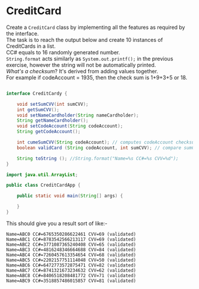 # CreditCard

Create a `CreditCard` class by implementing all the features as required by the interface.<br />
The task is to reach the output below and create 10 instances of CreditCards in a list.<br />
CC# equals to 16 randomly generated number.<br />
`String.format` acts similarly as `System.out.printf();` in the previous exercise, however the string will not be automatically printed.<br />
*What's a checksum*?  It's derived from adding values together.<br />
For example if codeAccount = 1935, then the check sum is 1+9+3+5 or 18.

```java

interface CreditCardy {

    void setSumCVV(int sumCVV);
    int getSumCVV();
    void setNameCardholder(String nameCardholder);
    String getNameCardholder();
    void setCodeAccount(String codeAccount);
    String getCodeAccount();

    int cumeSumCVV(String codeAccount); // computes codeAccount checksum (see below)
    boolean validCard (String codeAccount, int sumCVV); // compare sumCVV with checksum of codeAccount

    String toString (); //String.format("Name=%s CC#=%s CVV=%d");
}
```

```java
import java.util.ArrayList;

public class CreditCardApp {

    public static void main(String[] args) {

    }
}
```

This should give you a result sort of like:-
```
Name=ABC0 CC#=6765350286622461 CVV=69 (validated)
Name=ABC1 CC#=8783542566213117 CVV=69 (validated)
Name=ABC2 CC#=3771087365240408 CVV=65 (validated)
Name=ABC3 CC#=4816248346664688 CVV=84 (validated)
Name=ABC4 CC#=7260457613354654 CVV=68 (validated)
Name=ABC5 CC#=2202157751114048 CVV=50 (validated)
Name=ABC6 CC#=6472773572875471 CVV=82 (validated)
Name=ABC7 CC#=8741321673234632 CVV=62 (validated)
Name=ABC8 CC#=8406518208481772 CVV=71 (validated)
Name=ABC9 CC#=3518857486015857 CVV=81 (validated)
```
